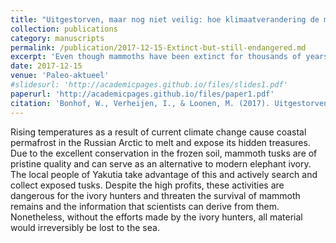 ```yaml
---
title: "Uitgestorven, maar nog niet veilig: hoe klimaatverandering de mammoet bedreigt"
collection: publications
category: manuscripts
permalink: /publication/2017-12-15-Extinct-but-still-endangered.md
excerpt: 'Even though mammoths have been extinct for thousands of years, they are still endangered. This article explores the threat of climate change to the preservation of fossil- and mummified mammoth remains.'
date: 2017-12-15
venue: 'Paleo-aktueel'
#slidesurl: 'http://academicpages.github.io/files/slides1.pdf'
paperurl: 'http://academicpages.github.io/files/paper1.pdf'
citation: 'Bonhof, W., Verheijen, I., & Loonen, M. (2017). Uitgestorven, maar nog niet veilig: hoe klimaatverandering de mammoet bedreigt. Paleo-aktueel, (28), 121-127.'
---
```


Rising temperatures as a result of current climate change cause coastal permafrost in the Russian Arctic to melt and expose its hidden treasures. Due to the excellent conservation in the frozen soil, mammoth tusks are of pristine quality and can serve as an alternative to modern elephant ivory. The local people of Yakutia take advantage of this and actively search and collect exposed tusks. Despite the high profits, these activities are dangerous for the ivory hunters and threaten the survival of mammoth remains and the information that scientists can derive from them. Nonetheless, without the efforts made by the ivory hunters, all material would irreversibly be lost to the sea.
